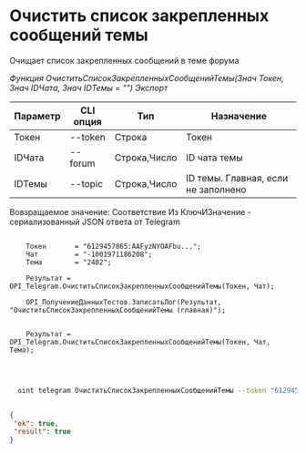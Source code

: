 ﻿---
sidebar_position: 10
---

# Очистить список закрепленных сообщений темы
 Очищает список закрепленных сообщений в теме форума


*Функция ОчиститьСписокЗакрепленныхСообщенийТемы(Знач Токен, Знач IDЧата, Знач IDТемы = "") Экспорт*

  | Параметр | CLI опция | Тип | Назначение |
  |-|-|-|-|
  | Токен | --token | Строка | Токен |
  | IDЧата | --forum | Строка,Число | ID чата темы |
  | IDТемы | --topic | Строка,Число | ID темы. Главная, если не заполнено |

  
  Вовзращаемое значение:   Соответствие Из КлючИЗначение - сериализованный JSON ответа от Telegram

```bsl title="Пример кода"
	
    Токен       = "6129457865:AAFyzNYOAFbu...";
    Чат         = "-1001971186208";
    Тема        = "2402";
    
    Результат = OPI_Telegram.ОчиститьСписокЗакрепленныхСообщенийТемы(Токен, Чат);
    
    OPI_ПолучениеДанныхТестов.ЗаписатьЛог(Результат, "ОчиститьСписокЗакрепленныхСообщенийТемы (главная)");
    
    
    Результат = OPI_Telegram.ОчиститьСписокЗакрепленныхСообщенийТемы(Токен, Чат, Тема);

	
```

```sh title="Пример команд CLI"
    
  oint telegram ОчиститьСписокЗакрепленныхСообщенийТемы --token "6129457865:AAFyzNYOAFbu..." --forum %forum% --topic %topic%

```


```json title="Результат"

{
 "ok": true,
 "result": true
}

```
